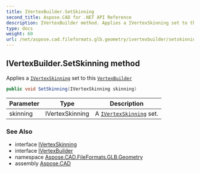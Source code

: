 ```yaml
---
title: IVertexBuilder.SetSkinning
second_title: Aspose.CAD for .NET API Reference
description: IVertexBuilder method. Applies a IVertexSkinning set to this VertexBuilder
type: docs
weight: 60
url: /net/aspose.cad.fileformats.glb.geometry/ivertexbuilder/setskinning/
---
```

## IVertexBuilder.SetSkinning method

Applies a [`IVertexSkinning`](../../../aspose.cad.fileformats.glb.geometry.vertextypes/ivertexskinning/) set to this [`VertexBuilder`](../../vertexbuilder-3/)

```csharp
public void SetSkinning(IVertexSkinning skinning)
```

| Parameter | Type | Description |
| --- | --- | --- |
| skinning | IVertexSkinning | A [`IVertexSkinning`](../../../aspose.cad.fileformats.glb.geometry.vertextypes/ivertexskinning/) set. |

### See Also

* interface [IVertexSkinning](../../../aspose.cad.fileformats.glb.geometry.vertextypes/ivertexskinning/)
* interface [IVertexBuilder](../)
* namespace [Aspose.CAD.FileFormats.GLB.Geometry](../../../aspose.cad.fileformats.glb.geometry/)
* assembly [Aspose.CAD](../../../)


